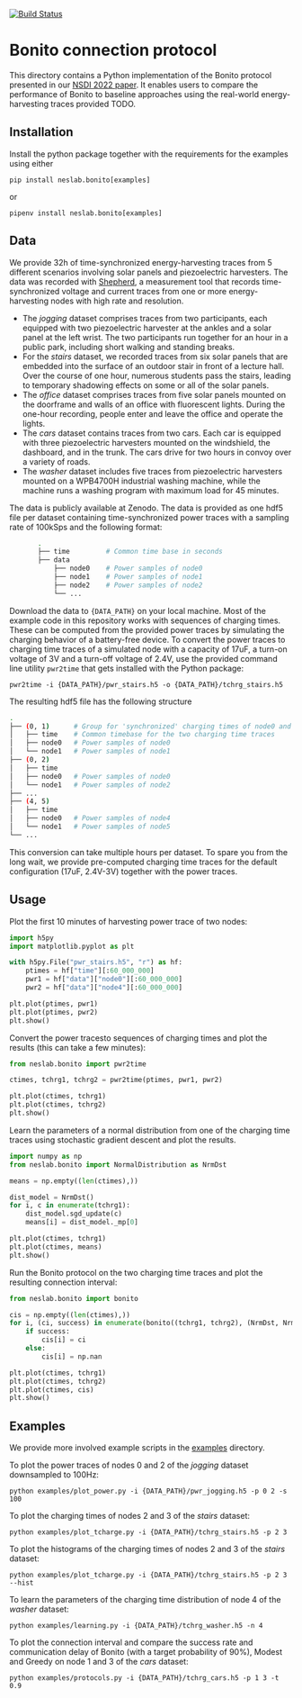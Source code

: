 [![Build Status](https://app.travis-ci.com/geissdoerfer/bonito.svg?branch=master)](https://app.travis-ci.com/geissdoerfer/bonito)

# Bonito connection protocol

This directory contains a Python implementation of the Bonito protocol presented in our [NSDI 2022 paper](https://nes-lab.org/pubs/2022-Geissdoerfer-Bonito.pdf).
It enables users to compare the performance of Bonito to baseline approaches using the real-world energy-harvesting traces provided TODO.


## Installation

Install the python package together with the requirements for the examples using either

```
pip install neslab.bonito[examples]
```

or

```
pipenv install neslab.bonito[examples]
```

## Data

We provide 32h of time-synchronized energy-harvesting traces from 5 different scenarios involving solar panels and piezoelectric harvesters. The data was recorded with [Shepherd](https://nes-lab.org/pubs/2019-Geissdoerfer-Shepherd.pdf), a measurement tool that records time-synchronized voltage and current traces from one or more energy-harvesting nodes with high rate and resolution.

- The *jogging* dataset comprises traces from two participants, each equipped with two piezoelectric harvester at the ankles and a solar panel at the left wrist. The two participants run together for an hour in a public park, including short walking and standing breaks.
- For the *stairs* dataset, we recorded traces from six solar panels that are embedded into the surface of an outdoor stair in front of a lecture hall. Over the course of one hour, numerous students pass the stairs, leading to temporary shadowing effects on some or all of the solar panels.
- The *office* dataset comprises traces from five solar panels mounted on the doorframe and walls of an office with fluorescent lights. During the one-hour recording, people enter and leave the office and operate the lights.
- The *cars* dataset contains traces from two cars. Each car is equipped with three piezoelectric harvesters mounted on the windshield, the dashboard, and in the trunk. The cars drive for two hours in convoy over a variety of roads.
- The *washer* dataset includes five traces from piezoelectric harvesters mounted on a WPB4700H industrial washing machine, while the machine runs a washing program with maximum load for 45 minutes.

The data is publicly available at Zenodo. The data is provided as one hdf5 file per dataset containing time-synchronized power traces with a sampling rate of 100kSps and the following format:

```bash
	   .
	   ├── time			# Common time base in seconds
	   ├── data
	       ├── node0	# Power samples of node0
	       ├── node1	# Power samples of node1
	       ├── node2	# Power samples of node2
	       └── ...

```

Download the data to `{DATA_PATH}` on your local machine. Most of the example code in this repository works with sequences of charging times. These can be computed from the provided power traces by simulating the charging behavior of a battery-free device. To convert the power traces to charging time traces of a simulated node with a capacity of 17uF, a turn-on voltage of 3V and a turn-off voltage of 2.4V, use the provided command line utility `pwr2time` that gets installed with the Python package:

```
pwr2time -i {DATA_PATH}/pwr_stairs.h5 -o {DATA_PATH}/tchrg_stairs.h5
```

The resulting hdf5 file has the following structure

```bash
.
├── (0, 1)	    # Group for 'synchronized' charging times of node0 and node1
│   ├── time	# Common timebase for the two charging time traces
│   ├── node0	# Power samples of node0
│   └── node1	# Power samples of node1
├── (0, 2)
│   ├── time
│   ├── node0	# Power samples of node0
│   └── node1	# Power samples of node2
├── ...
├── (4, 5)
│   ├── time
│   ├── node0	# Power samples of node4
│   └── node1	# Power samples of node5
└── ...

```

This conversion can take multiple hours per dataset. To spare you from the long wait, we provide pre-computed charging time traces for the default configuration (17uF, 2.4V-3V) together with the power traces.



## Usage

Plot the first 10 minutes of harvesting power trace of two nodes:

```python
import h5py
import matplotlib.pyplot as plt

with h5py.File("pwr_stairs.h5", "r") as hf:
    ptimes = hf["time"][:60_000_000]
    pwr1 = hf["data"]["node0"][:60_000_000]
    pwr2 = hf["data"]["node4"][:60_000_000]

plt.plot(ptimes, pwr1)
plt.plot(ptimes, pwr2)
plt.show()
```

Convert the power tracesto sequences of charging times and plot the results (this can take a few minutes):

```python
from neslab.bonito import pwr2time

ctimes, tchrg1, tchrg2 = pwr2time(ptimes, pwr1, pwr2)

plt.plot(ctimes, tchrg1)
plt.plot(ctimes, tchrg2)
plt.show()
```

Learn the parameters of a normal distribution from one of the charging time traces using stochastic gradient descent and plot the results.

```python
import numpy as np
from neslab.bonito import NormalDistribution as NrmDst

means = np.empty((len(ctimes),))

dist_model = NrmDst()
for i, c in enumerate(tchrg1):
    dist_model.sgd_update(c)
    means[i] = dist_model._mp[0]

plt.plot(ctimes, tchrg1)
plt.plot(ctimes, means)
plt.show()
```

Run the Bonito protocol on the two charging time traces and plot the resulting connection interval:

```python
from neslab.bonito import bonito

cis = np.empty((len(ctimes),))
for i, (ci, success) in enumerate(bonito((tchrg1, tchrg2), (NrmDst, NrmDst))):
    if success:
        cis[i] = ci
    else:
        cis[i] = np.nan

plt.plot(ctimes, tchrg1)
plt.plot(ctimes, tchrg2)
plt.plot(ctimes, cis)
plt.show()
```



## Examples

We provide more involved example scripts in the [examples](./examples) directory.

To plot the power traces of nodes 0 and 2 of the *jogging* dataset downsampled to 100Hz:

```
python examples/plot_power.py -i {DATA_PATH}/pwr_jogging.h5 -p 0 2 -s 100
```

To plot the charging times of nodes 2 and 3 of the *stairs* dataset:

```
python examples/plot_tcharge.py -i {DATA_PATH}/tchrg_stairs.h5 -p 2 3
```

To plot the histograms of the charging times of nodes 2 and 3 of the *stairs* dataset:

```
python examples/plot_tcharge.py -i {DATA_PATH}/tchrg_stairs.h5 -p 2 3 --hist
```

To learn the parameters of the charging time distribution of node 4 of the *washer* dataset:

```
python examples/learning.py -i {DATA_PATH}/tchrg_washer.h5 -n 4
```

To plot the connection interval and compare the success rate and communication delay of Bonito (with a target probability of 90%), Modest and Greedy on node 1 and 3 of the *cars* dataset:

```
python examples/protocols.py -i {DATA_PATH}/tchrg_cars.h5 -p 1 3 -t 0.9
```

